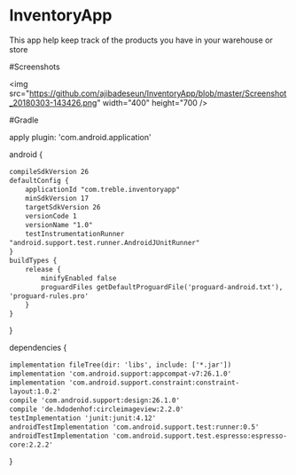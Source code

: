 # InventoryApp
This app help keep track of the products you have in your warehouse or store

#Screenshots

<img src="https://github.com/ajibadeseun/InventoryApp/blob/master/Screenshot_20180303-143426.png" width="400" height="700 />

#Gradle

apply plugin: 'com.android.application'

android {

    compileSdkVersion 26
    defaultConfig {
        applicationId "com.treble.inventoryapp"
        minSdkVersion 17
        targetSdkVersion 26
        versionCode 1
        versionName "1.0"
        testInstrumentationRunner "android.support.test.runner.AndroidJUnitRunner"
    }
    buildTypes {
        release {
            minifyEnabled false
            proguardFiles getDefaultProguardFile('proguard-android.txt'), 'proguard-rules.pro'
        }
    }
}

dependencies {

    implementation fileTree(dir: 'libs', include: ['*.jar'])
    implementation 'com.android.support:appcompat-v7:26.1.0'
    implementation 'com.android.support.constraint:constraint-layout:1.0.2'
    compile 'com.android.support:design:26.1.0'
    compile 'de.hdodenhof:circleimageview:2.2.0'
    testImplementation 'junit:junit:4.12'
    androidTestImplementation 'com.android.support.test:runner:0.5'
    androidTestImplementation 'com.android.support.test.espresso:espresso-core:2.2.2'
}


